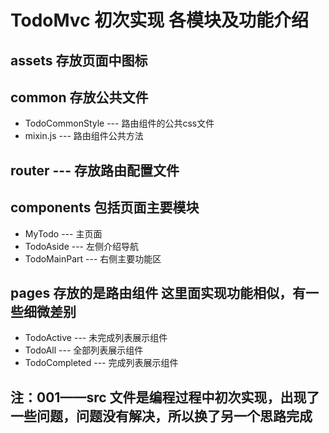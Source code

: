 # TodoMvc 初次实现 各模块及功能介绍

## assets 存放页面中图标
## common 存放公共文件
* TodoCommonStyle --- 路由组件的公共css文件
* mixin.js --- 路由组件公共方法

## router --- 存放路由配置文件



## components 包括页面主要模块
* MyTodo --- 主页面
* TodoAside --- 左侧介绍导航
* TodoMainPart --- 右侧主要功能区

## pages 存放的是路由组件 这里面实现功能相似，有一些细微差别
* TodoActive --- 未完成列表展示组件
* TodoAll --- 全部列表展示组件
* TodoCompleted --- 完成列表展示组件

## 注：001——src 文件是编程过程中初次实现，出现了一些问题，问题没有解决，所以换了另一个思路完成

